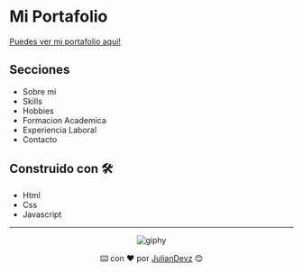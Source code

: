 # Mi Portafolio

[Puedes ver mi portafolio aqui!](https://portafolio-julian-pachon.netlify.app)

## Secciones
* Sobre mi 
* Skills
* Hobbies
* Formacion Academica
* Experiencia Laboral
* Contacto

## Construido con 🛠️

* Html
* Css
* Javascript

---

<div align="center">
  
  ![giphy](https://user-images.githubusercontent.com/42880872/156003638-cb5322ae-3406-48c6-ba64-c8def9ed4876.gif)
  
  ⌨️ con ❤️ por [JulianDevz](https://github.com/JulianDevz) 😊
</div>

